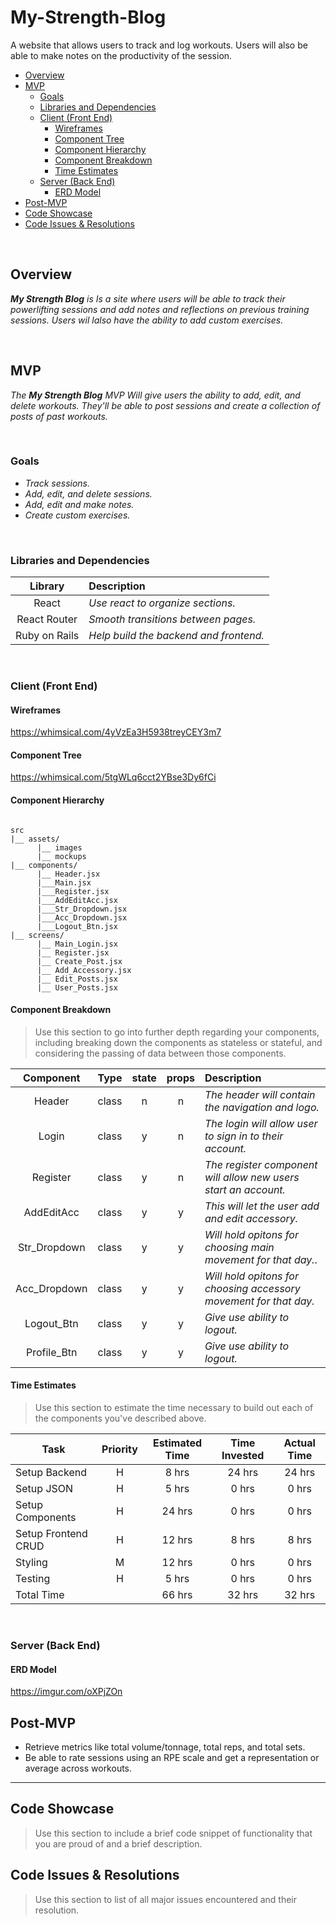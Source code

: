 # My-Strength-Blog
A website that allows users to track and log workouts. Users will also be able to make notes on the productivity of the session.

- [Overview](#overview)
- [MVP](#mvp)
  - [Goals](#goals)
  - [Libraries and Dependencies](#libraries-and-dependencies)
  - [Client (Front End)](#client-front-end)
    - [Wireframes](#wireframes)
    - [Component Tree](#component-tree)
    - [Component Hierarchy](#component-hierarchy)
    - [Component Breakdown](#component-breakdown)
    - [Time Estimates](#time-estimates)
  - [Server (Back End)](#server-back-end)
    - [ERD Model](#erd-model)
- [Post-MVP](#post-mvp)
- [Code Showcase](#code-showcase)
- [Code Issues & Resolutions](#code-issues--resolutions)

<br>

## Overview

_**My Strength Blog** is Is a site where users will be able to track their powerlifting sessions and add notes and reflections on previous training sessions. Users wil lalso have the ability to add custom exercises._


<br>

## MVP

_The **My Strength Blog** MVP Will give users the ability to add, edit, and delete workouts. They'll be able to post sessions and create a collection of posts of past workouts._

<br>

### Goals

- _Track sessions._
- _Add, edit, and delete sessions._
- _Add, edit and make notes._
- _Create custom exercises._

<br>

### Libraries and Dependencies

|     Library      | Description                                |
| :--------------: | :----------------------------------------- |
|      React       | _Use react to organize sections._          |
|   React Router   | _Smooth transitions between pages._        |
|   Ruby on Rails  | _Help build the backend and frontend._     |

<br>

### Client (Front End)

#### Wireframes

https://whimsical.com/4yVzEa3H5938treyCEY3m7

#### Component Tree

https://whimsical.com/5tgWLq6cct2YBse3Dy6fCi

#### Component Hierarchy 

``` structure

src
|__ assets/
      |__ images
      |__ mockups
|__ components/
      |__ Header.jsx
      |___Main.jsx
      |___Register.jsx
      |___AddEditAcc.jsx
      |___Str_Dropdown.jsx
      |___Acc_Dropdown.jsx
      |___Logout_Btn.jsx
|__ screens/
      |__ Main_Login.jsx
      |__ Register.jsx
      |__ Create_Post.jsx
      |__ Add_Accessory.jsx
      |__ Edit_Posts.jsx
      |__ User_Posts.jsx

```

#### Component Breakdown

> Use this section to go into further depth regarding your components, including breaking down the components as stateless or stateful, and considering the passing of data between those components.

|  Component   |    Type    | state | props | Description                                                      |
| :----------: | :--------: | :---: | :---: | :--------------------------------------------------------------- |
|    Header    | class |   n   |   n   | _The header will contain the navigation and logo._               |
|    Login     | class |   y   |   n   | _The login will allow user to sign in to their account._         |
|   Register   | class |   y   |   n   | _The register component will allow new users start an account._  |
|  AddEditAcc  | class |   y   |   y   | _This will let the user add and edit accessory._                 |
|  Str_Dropdown| class |   y   |   y   | _Will hold opitons for choosing main movement for that day._.    |
|  Acc_Dropdown| class |   y   |   y   | _Will hold opitons for choosing accessory movement for that day._|
|  Logout_Btn  | class |   y   |   y   | _Give use ability to logout._                                    |
|  Profile_Btn | class |   y   |   y   | _Give use ability to logout._                                    |


#### Time Estimates

> Use this section to estimate the time necessary to build out each of the components you've described above.

| Task                | Priority | Estimated Time | Time Invested | Actual Time |
| ------------------- | :------: | :------------: | :-----------: | :---------: |
| Setup Backend       |    H     |     8 hrs      |     24 hrs     |    24 hrs    |
| Setup JSON          |    H     |     5 hrs      |     0 hrs     |    0 hrs    |
| Setup Components    |    H     |     24 hrs     |     0 hrs     |    0 hrs    |
| Setup Frontend CRUD |    H     |     12 hrs     |     8 hrs     |    8 hrs    |
| Styling             |    M     |     12 hrs     |     0 hrs     |    0 hrs    |
| Testing             |    H     |     5 hrs      |     0 hrs     |    0 hrs    |
| Total Time          |          |     66 hrs     |     32 hrs     |    32 hrs    |

<br>

### Server (Back End)

#### ERD Model

https://imgur.com/oXPjZOn

## Post-MVP

- Retrieve metrics like total volume/tonnage, total reps, and total sets.
- Be able to rate sessions using an RPE scale and get a representation or average across workouts.

***

## Code Showcase

> Use this section to include a brief code snippet of functionality that you are proud of and a brief description.

## Code Issues & Resolutions

> Use this section to list of all major issues encountered and their resolution.
